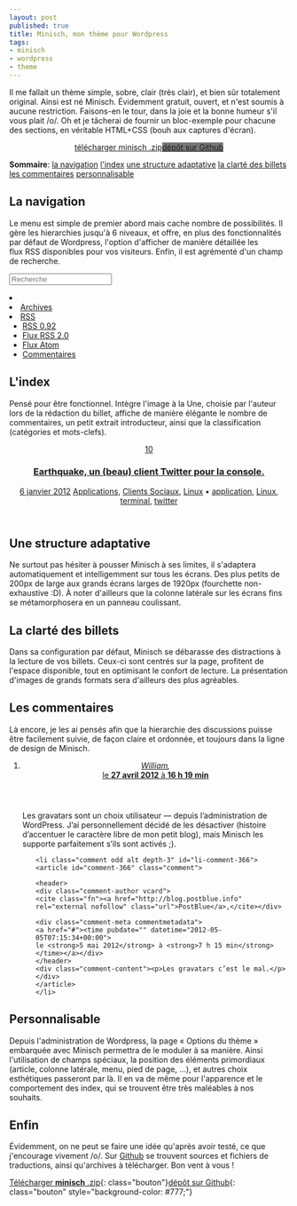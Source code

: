 ```yaml
---
layout: post
published: true
title: Minisch, mon thème pour Wordpress
tags:
- minisch
- wordpress
- theme
---
```

Il me fallait un thème simple, sobre, clair (très clair), et bien sûr totalement original. Ainsi est né Minisch. Évidemment gratuit, ouvert, et n'est soumis à aucune restriction.
Faisons-en le tour, dans la joie et la bonne humeur s'il vous plait /o/. Oh et je tâcherai de fournir un bloc-exemple pour chacune des sections, en véritable HTML+CSS (bouh aux captures d'écran).

<p style="text-align:center;"><a href="https://github.com/Schoewilliam/Minisch/archive/master.zip" class="bouton">télécharger minisch .zip</a><a href="https://github.com/Schoewilliam/Minisch" class="bouton" style="background-color: #777;">dépôt sur Github</a></p>

<nav><strong>Sommaire</strong>: <a href="#la_navigation">la navigation</a> <a href="#lindex">l'index</a> <a href="#une_structure_adaptative">une structure adaptative</a> <a href="#la_clart_des_billets">la clarté des billets</a> <a href="#les_commentaires">les commentaires</a> <a href="#personnalisable">personnalisable</a></nav>

## La navigation
Le menu est simple de premier abord mais cache nombre de possibilités. Il gère les hierarchies jusqu'à 6 niveaux, et offre, en plus des fonctionnalités par défaut de Wordpress, l'option d'afficher de manière détaillée les flux RSS disponibles pour vos visiteurs. Enfin, il est agrémenté d'un champ de recherche.

<section class="minisch nav">
<div class="wrap">
<nav><form id="searchform">  <input type="text" id="s" placeholder="Recherche" /> </form><li class="home"> <a href="#" class="home"> <span>  </span> </a></li><div class="menu-menu-du-haut-container"><li class="menu-item menu-item-type-post_type menu-item-object-page menu-item-1748" id="menu-item-1748"><a href="#">Archives</a></li></div><li> <a class="follow rss" href="#"><span>    </span>RSS</a><ul class="sub-menu"><li><a href="#" class="follow rss">  RSS 0.92</a></li><li><a href="#" class="follow rss">Flux RSS 2.0</a></li><li><a href="#" class="follow rss">Flux Atom</a></li><li><a href="#" class="follow rss">Commentaires</a></li></ul></li> </nav>
</div>
</section>

## L'index
Pensé pour être fonctionnel. Intègre l'image à la Une, choisie par l'auteur lors de la rédaction du billet, affiche de manière élégante le nombre de commentaires, un petit extrait introducteur, ainsi que la classification (catégories et mots-clefs).

<section class="minisch index">
<div class="wrap">
<article class="post-1559 post type-post status-publish format-standard hentry category-applications category-clients-social category-linux tag-application tag-linux tag-terminal tag-twitter" id="post-1559"><header class="entry-header"> <span class="comments-link"><a title="Commentaire sur Earthquake, un (beau) client Twitter pour la console." href="#">10</a></span><h1 class="entry-title"><a rel="bookmark" title="Permalien: Earthquake, un (beau) client Twitter pour la console." href="#">Earthquake, un (beau) client Twitter pour la console.</a></h1><div class="entry-meta"> <time class="entry-date"><a href="#">6 janvier 2012</a></time> <span class="cat-links"> <a rel="category tag" title="Voir tous les articles dans Applications" href="#">Applications</a>, <a rel="category tag" title="Voir tous les articles dans Clients Sociaux" href="#">Clients Sociaux</a>, <a rel="category tag" title="Voir tous les articles dans Linux" href="#">Linux</a> • </span> <span class="tag-links"> <a rel="tag" href="#">application</a>, <a rel="tag" href="#">Linux</a>, <a rel="tag" href="#">terminal</a>, <a rel="tag" href="#">twitter</a> </span></div> </header> </article>
</div>
</section>

## Une structure adaptative
Ne surtout pas hésiter à pousser Minisch à ses limites, il s'adaptera automatiquement et intelligemment sur tous les écrans. Des plus petits de 200px de large aux grands écrans larges de 1920px (fourchette non-exhaustive :D).
À noter d'ailleurs que la colonne latérale sur les écrans fins se métamorphosera en un panneau coulissant.

## La clarté des billets
Dans sa configuration par défaut, Minisch se débarasse des distractions à la lecture de vos billets. Ceux-ci sont centrés sur la page, profitent de l'espace disponible, tout en optimisant le confort de lecture. La présentation d'images de grands formats sera d'ailleurs des plus agréables.

## Les commentaires
Là encore, je les ai pensés afin que la hierarchie des discussions puisse être facilement suivie, de façon claire et ordonnée, et toujours dans la ligne de design de Minisch.

<section class="minisch comments">
<div class="wrap">
<ol class="commentlist">
<li id="li-comment-224" class="comment even thread-even bypostauthor depth-1">
<article class="comment" id="comment-224">
<header>
<div class="comment-author vcard">
<cite class="fn"><a class="url" rel="external nofollow" href="#">William</a>,</cite></div>
<div class="comment-meta commentmetadata">
<a href="#"><time>
le <strong>27 avril 2012</strong> à <strong>16 h 19 min</strong></time></a>
</div>

</header>
<div class="comment-content"><p>Les gravatars sont un choix utilisateur — depuis l’administration de WordPress. J’ai personnellement décidé de les désactiver (histoire d’accentuer le caractère libre de mon petit blog), mais Minisch les supporte parfaitement s’ils sont activés ;).</p></div>
</article>

<ul class="children">

	<li class="comment odd alt depth-3" id="li-comment-366">
	<article id="comment-366" class="comment">

	<header>
	<div class="comment-author vcard">
	<cite class="fn"><a href="http://blog.postblue.info" rel="external nofollow" class="url">PostBlue</a>,</cite></div>
				
	<div class="comment-meta commentmetadata">
	<a href="#"><time pubdate="" datetime="2012-05-05T07:15:34+00:00">
	le <strong>5 mai 2012</strong> à <strong>7 h 15 min</strong></time></a></div>
	</header>
	<div class="comment-content"><p>Les gravatars c’est le mal.</p></div>
	</article>
	</li>

</ul>

</li>
</ol>
</div>
</section>

## Personnalisable
Depuis l'administration de Wordpress, la page « Options du thème » embarquée avec Minisch permettra de le moduler à sa manière. Ainsi l'utilisation de champs spéciaux, la position des éléments primordiaux (article, colonne latérale, menu, pied de page, …), et autres choix esthétiques passeront par là. Il en va de même pour l'apparence et le comportement des index, qui se trouvent être très maléables à nos souhaits.

## Enfin
Évidemment, on ne peut se faire une idée qu'après avoir testé, ce que j'encourage vivement /o/. Sur [Github](http://schoewilliam.github.com/Minisch) se trouvent sources et fichiers de traductions, ainsi qu'archives à télécharger. Bon vent à vous !

[Télécharger **minisch** .zip](https://github.com/Schoewilliam/Minisch/archive/master.zip){: class="bouton"}[dépôt sur Github](https://github.com/Schoewilliam/Minisch){: class="bouton" style="background-color: #777;"}
<style>
@import url(/stylesheets/minisch.css);
</style>
